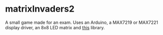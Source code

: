 # matrixInvaders2
A small game made for an exam. Uses an Arduino, a MAX7219 or MAX7221 display driver, an 8x8 LED matrix and [this](https://github.com/wayoda/LedControl) library.
